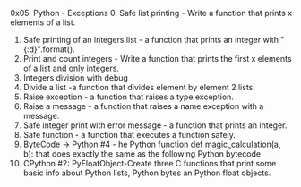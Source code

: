 0x05. Python - Exceptions
0. Safe list printing - Write a function that prints x elements of a list.
1. Safe printing of an integers list - a function that prints an integer with "{:d}".format().
2. Print and count integers - Write a function that prints the first x elements of a list and only integers.
3. Integers division with debug
4. Divide a list -a function that divides element by element 2 lists.
5. Raise exception - a function that raises a type exception.
6. Raise a message - a function that raises a name exception with a message.
7. Safe integer print with error message - a function that prints an integer.
8. Safe function - a function that executes a function safely.
9. ByteCode -> Python #4 - he Python function def magic_calculation(a, b): that does exactly the same as the following Python bytecode
10. CPython #2: PyFloatObject-Create three C functions that print some basic info about Python lists, Python bytes an Python float objects.
